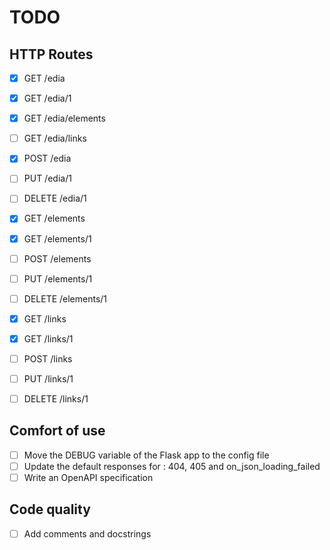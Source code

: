 # TODO

## HTTP Routes

- [x] GET /edia
- [x] GET /edia/1
- [x] GET /edia/elements
- [ ] GET /edia/links
- [x] POST /edia
- [ ] PUT /edia/1
- [ ] DELETE /edia/1

- [x] GET /elements
- [x] GET /elements/1
- [ ] POST /elements
- [ ] PUT /elements/1
- [ ] DELETE /elements/1

- [x] GET /links
- [x] GET /links/1
- [ ] POST /links
- [ ] PUT /links/1
- [ ] DELETE /links/1

## Comfort of use

- [ ] Move the DEBUG variable of the Flask app to the config file
- [ ] Update the default responses for : 404, 405 and on_json_loading_failed
- [ ] Write an OpenAPI specification

## Code quality

- [ ] Add comments and docstrings

